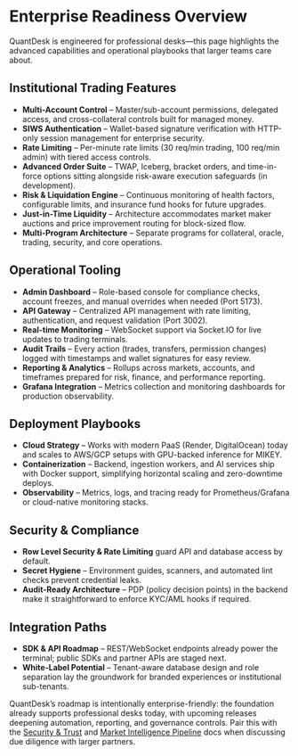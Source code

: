 # Enterprise Readiness Overview

QuantDesk is engineered for professional desks—this page highlights the advanced capabilities and operational playbooks that larger teams care about.

## Institutional Trading Features

- **Multi-Account Control** – Master/sub-account permissions, delegated access, and cross-collateral controls built for managed money.
- **SIWS Authentication** – Wallet-based signature verification with HTTP-only session management for enterprise security.
- **Rate Limiting** – Per-minute rate limits (30 req/min trading, 100 req/min admin) with tiered access controls.
- **Advanced Order Suite** – TWAP, Iceberg, bracket orders, and time-in-force options sitting alongside risk-aware execution safeguards (in development).
- **Risk & Liquidation Engine** – Continuous monitoring of health factors, configurable limits, and insurance fund hooks for future upgrades.
- **Just-in-Time Liquidity** – Architecture accommodates market maker auctions and price improvement routing for block-sized flow.
- **Multi-Program Architecture** – Separate programs for collateral, oracle, trading, security, and core operations.

## Operational Tooling

- **Admin Dashboard** – Role-based console for compliance checks, account freezes, and manual overrides when needed (Port 5173).
- **API Gateway** – Centralized API management with rate limiting, authentication, and request validation (Port 3002).
- **Real-time Monitoring** – WebSocket support via Socket.IO for live updates to trading terminals.
- **Audit Trails** – Every action (trades, transfers, permission changes) logged with timestamps and wallet signatures for easy review.
- **Reporting & Analytics** – Rollups across markets, accounts, and timeframes prepared for risk, finance, and performance reporting.
- **Grafana Integration** – Metrics collection and monitoring dashboards for production observability.

## Deployment Playbooks

- **Cloud Strategy** – Works with modern PaaS (Render, DigitalOcean) today and scales to AWS/GCP setups with GPU-backed inference for MIKEY.
- **Containerization** – Backend, ingestion workers, and AI services ship with Docker support, simplifying horizontal scaling and zero-downtime deploys.
- **Observability** – Metrics, logs, and tracing ready for Prometheus/Grafana or cloud-native monitoring stacks.

## Security & Compliance

- **Row Level Security & Rate Limiting** guard API and database access by default.
- **Secret Hygiene** – Environment guides, scanners, and automated lint checks prevent credential leaks.
- **Audit-Ready Architecture** – PDP (policy decision points) in the backend make it straightforward to enforce KYC/AML hooks if required.

## Integration Paths

- **SDK & API Roadmap** – REST/WebSocket endpoints already power the terminal; public SDKs and partner APIs are staged next.
- **White-Label Potential** – Tenant-aware database design and role separation lay the groundwork for branded experiences or institutional sub-tenants.

QuantDesk’s roadmap is intentionally enterprise-friendly: the foundation already supports professional desks today, with upcoming releases deepening automation, reporting, and governance controls. Pair this with the [Security & Trust](../security-trust/security-and-trust.md) and [Market Intelligence Pipeline](../ai-engine/market-intelligence-pipeline.md) docs when discussing due diligence with larger partners.
